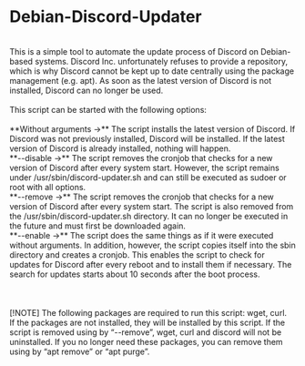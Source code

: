 # Debian-Discord-Updater<br/>
<br/>
This is a simple tool to automate the update process of Discord on Debian-based systems. Discord Inc. unfortunately refuses to provide a repository, which is why Discord cannot be kept up to date centrally using the package management (e.g. apt). As soon as the latest version of Discord is not installed, Discord can no longer be used.<br/>
<br/>
This script can be started with the following options:<br/>
<br/>
**Without arguments        ->**  The script installs the latest version of Discord. If Discord was not previously installed, Discord will be installed. If the latest version of Discord is already installed, nothing will happen.<br/>
**--disable                ->**  The script removes the cronjob that checks for a new version of Discord after every system start. However, the script remains under /usr/sbin/discord-updater.sh and can still be executed as sudoer or root with all options.<br/>
**--remove                 ->**  The script removes the cronjob that checks for a new version of Discord after every system start. The script is also removed from the /usr/sbin/discord-updater.sh directory. It can no longer be executed in the future and must first be downloaded again.<br/>
**--enable                 ->**  The script does the same things as if it were executed without arguments. In addition, however, the script copies itself into the sbin directory and creates a cronjob. This enables the script to check for updates for Discord after every reboot and to install them if necessary. The search for updates starts about 10 seconds after the boot process.<br/>
<br/>
<br/>
<br/>
[!NOTE]
The following packages are required to run this script: wget, curl.<br/>
If the packages are not installed, they will be installed by this script. If the script is removed using by “--remove”, wget, curl and discord will not be uninstalled. If you no longer need these packages, you can remove them using by “apt remove” or “apt purge”.<br/>
